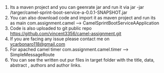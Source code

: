 1. Its a maven project and you can geenrate jar and run it via jar -jar /targer/camel-sprint-boot-service-a-0.0.1-SNAPSHOT.jar
2. You can also download code and import it as maven project and run its as main com.assignment.camel --> CamelSprintBootServiceAApplication
3. Code is also uploaded to git public  repo https://github.com/vincent3356/camel-assignment.git
4. If you are facing any issue please contact me on vcarbonaro118@gmail.com
5. For apached camel timer com.assignment.camel.timer --> SimpleMessageRoute
6. You can see the written out pur files in target folder with the title, data, abstract , authors and author links.